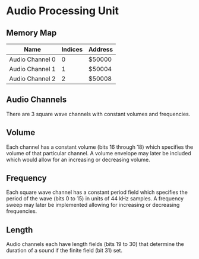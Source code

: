 # Audio Processing Unit

## Memory Map
| Name            | Indices | Address |
|-----------------|---------|---------|
| Audio Channel 0 | 0       | $50000  |
| Audio Channel 1 | 1       | $50004  |
| Audio Channel 2 | 2       | $50008  |

## Audio Channels
There are 3 square wave channels with constant volumes and frequencies.

## Volume
Each channel has a constant volume (bits 16 through 18) which specifies the volume of that 
particular channel. A volume envelope may later be included which would allow for an 
increasing or decreasing volume.

## Frequency
Each square wave channel has a constant period field which specifies the period of the wave 
(bits 0 to 15) in units of 44 kHz samples. A frequency sweep may later be implemented 
allowing for increasing or decreasing frequencies.

## Length
Audio channels each have length fields (bits 19 to 30) that determine the duration of a sound 
if the finite field (bit 31) set.
